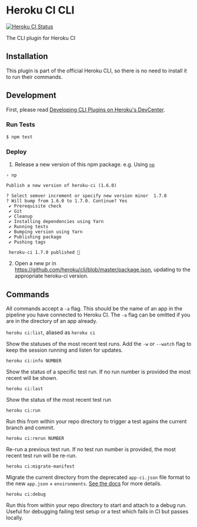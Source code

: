 # Heroku CI CLI
[![Heroku CI Status](https://ci-badges.herokuapp.com/pipelines/420ca0bc-031b-479a-9335-1d51046daab2/master.svg)](https://dashboard.heroku.com/pipelines/420ca0bc-031b-479a-9335-1d51046daab2/tests)

The CLI plugin for Heroku CI

## Installation

This plugin is part of the official Heroku CLI, so there is no need to install it to run their commands.

## Development

First, please read [Developing CLI Plugins on Heroku's DevCenter](https://devcenter.heroku.com/articles/developing-toolbelt-plug-ins).

### Run Tests

```
$ npm test
```

### Deploy

1. Release a new version of this npm package. e.g. Using [`np`](https://www.npmjs.com/package/np)

```
› np

Publish a new version of heroku-ci (1.6.0)

? Select semver increment or specify new version minor 	1.7.0
? Will bump from 1.6.0 to 1.7.0. Continue? Yes
 ✔ Prerequisite check
 ✔ Git
 ✔ Cleanup
 ✔ Installing dependencies using Yarn
 ✔ Running tests
 ✔ Bumping version using Yarn
 ✔ Publishing package
 ✔ Pushing tags

 heroku-ci 1.7.0 published 🎉
```

2. Open a new pr in https://github.com/heroku/cli/blob/master/package.json, updating to the appropriate heroku-ci version.

## Commands

All commands accept a `-a` flag. This should be the name of an app in the pipeline you have connected to Heroku CI. The `-a` flag can be omitted if you are in the directory of an app already.

`heroku ci:list`, aliased as `heroku ci`

Show the statuses of the most recent test runs. Add the `-w` or `--watch` flag to keep the session running and listen for updates.

`heroku ci:info NUMBER`

Show the status of a specific test run. If no run number is provided the most recent will be shown.

`heroku ci:last`

Show the status of the most recent test run

`heroku ci:run`

Run this from within your repo directory to trigger a test agains the current branch and commit.

`heroku ci:rerun NUMBER`

Re-run a previous test run. If no test run number is provided, the most recent test run will be re-run.

`heroku ci:migrate-manifest`

Migrate the current directory from the deprecated `app-ci.json` file format to the new `app.json` + `environments`. [See the docs](https://devcenter.heroku.com/articles/heroku-ci-prerelease#migrating-applications-using-app-ci-json) for more details.

`heroku ci:debug`

Run this from within your repo directory to start and attach to a debug run. Useful for debugging failing test setup or a test which fails in CI but passes locally.
